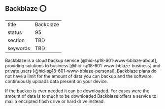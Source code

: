 ## Backblaze :o:


|          |           |
| -------- | --------- |
| title    | Backblaze |
| status   | 95        |
| section  | TBD       |
| keywords | TBD       |



Backblaze is a cloud backup service [@hid-sp18-601-www-bblaze-about],
providing solutions to business [@hid-sp18-601-www-bblaze-business] and
private users [@hid-sp18-601-www-bblaze-personal]. Backblaze plans do
not have a limit for the amount of data you can backup and the software
continuously uploads data present on your device.

If the backup is ever needed it can be downloaded. For cases were the
amount of data is to much to be downloaded Backblaze offers a service to
mail a encripted flash drive or hard drive instead.
